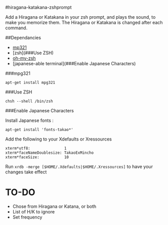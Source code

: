 #hiragana-katakana-zshprompt

Add a Hiragana or Katakana in your zsh prompt, and plays the sound, to make you memorize them.
The Hiragana or Katakana is changed after each command.


##Dependancies
 * [mp321](###mpg321)
 * [zsh](###Use ZSH)
 * [oh-my-zsh](https://github.com/robbyrussell/oh-my-zsh)
 * [japanese-able terminal](###Enable Japanese Characters)


###mpg321

`apt-get install mpg321`

###Use ZSH

`chsh --shell /bin/zsh`

###Enable Japanese Characters

Install Japanese fonts :

`apt-get install 'fonts-takao*'`

Add the following to your Xdefaults or Xressources

```
xterm*utf8:               1
xterm*faceNameDoublesize: TakaoExMincho
xterm*faceSize:           10
```

Run `xrdb -merge [$HOME/.Xdefaults|$HOME/.Xressources]` to have your changes take effect


# TO-DO
 * Chose from Hiragana or Katana, or both
 * List of H/K to ignore
 * Set frequency
